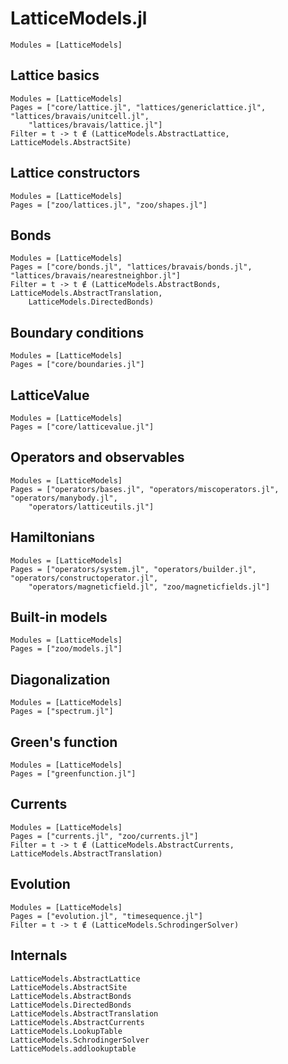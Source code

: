 # LatticeModels.jl

```@index
Modules = [LatticeModels]
```

## Lattice basics

```@autodocs
Modules = [LatticeModels]
Pages = ["core/lattice.jl", "lattices/genericlattice.jl", "lattices/bravais/unitcell.jl", 
    "lattices/bravais/lattice.jl"]
Filter = t -> t ∉ (LatticeModels.AbstractLattice, LatticeModels.AbstractSite)
```

## Lattice constructors

```@autodocs
Modules = [LatticeModels]
Pages = ["zoo/lattices.jl", "zoo/shapes.jl"]
```

## Bonds

```@autodocs
Modules = [LatticeModels]
Pages = ["core/bonds.jl", "lattices/bravais/bonds.jl", "lattices/bravais/nearestneighbor.jl"]
Filter = t -> t ∉ (LatticeModels.AbstractBonds, LatticeModels.AbstractTranslation, 
    LatticeModels.DirectedBonds)
```

## Boundary conditions

```@autodocs
Modules = [LatticeModels]
Pages = ["core/boundaries.jl"]
```

## LatticeValue

```@autodocs
Modules = [LatticeModels]
Pages = ["core/latticevalue.jl"]
```
 
## Operators and observables

```@autodocs
Modules = [LatticeModels]
Pages = ["operators/bases.jl", "operators/miscoperators.jl", "operators/manybody.jl", 
    "operators/latticeutils.jl"]
```

## Hamiltonians

```@autodocs
Modules = [LatticeModels]
Pages = ["operators/system.jl", "operators/builder.jl", "operators/constructoperator.jl",
    "operators/magneticfield.jl", "zoo/magneticfields.jl"]
```

## Built-in models
```@autodocs
Modules = [LatticeModels]
Pages = ["zoo/models.jl"]
```

## Diagonalization

```@autodocs
Modules = [LatticeModels]
Pages = ["spectrum.jl"]
```

## Green's function

```@autodocs
Modules = [LatticeModels]
Pages = ["greenfunction.jl"]
```

## Currents

```@autodocs
Modules = [LatticeModels]
Pages = ["currents.jl", "zoo/currents.jl"]
Filter = t -> t ∉ (LatticeModels.AbstractCurrents, LatticeModels.AbstractTranslation)
```

## Evolution

```@autodocs
Modules = [LatticeModels]
Pages = ["evolution.jl", "timesequence.jl"]
Filter = t -> t ∉ (LatticeModels.SchrodingerSolver)
```

## Internals

```@docs
LatticeModels.AbstractLattice
LatticeModels.AbstractSite
LatticeModels.AbstractBonds
LatticeModels.DirectedBonds
LatticeModels.AbstractTranslation
LatticeModels.AbstractCurrents
LatticeModels.LookupTable
LatticeModels.SchrodingerSolver
LatticeModels.addlookuptable
```